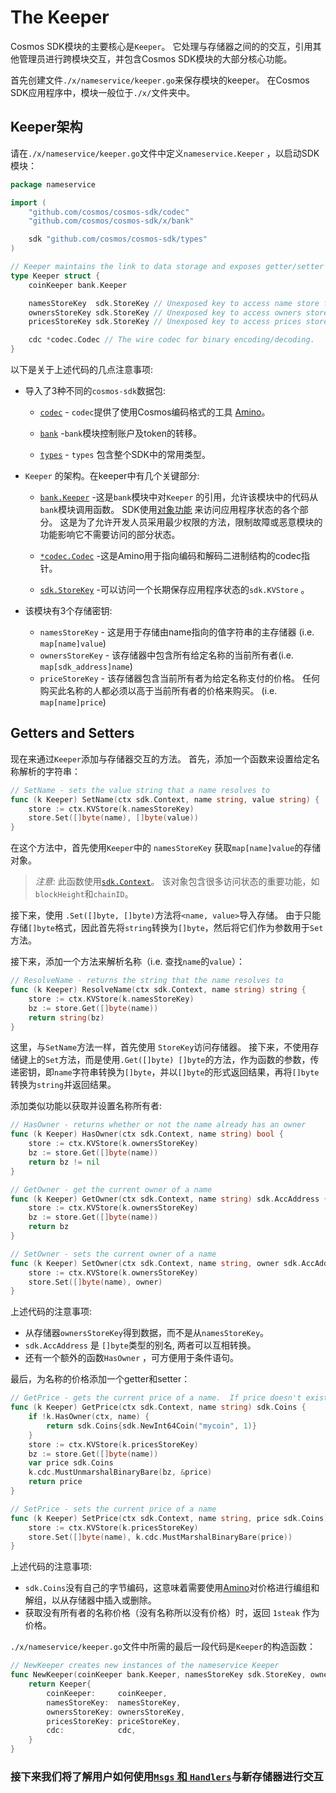 # The Keeper

Cosmos SDK模块的主要核心是`Keeper`。 它处理与存储器之间的的交互，引用其他管理员进行跨模块交互，并包含Cosmos SDK模块的大部分核心功能。

首先创建文件`./x/nameservice/keeper.go`来保存模块的keeper。 在Cosmos SDK应用程序中，模块一般位于`./x/`文件夹中。

## Keeper架构

请在`./x/nameservice/keeper.go`文件中定义`nameservice.Keeper` ，以启动SDK模块：

```go
package nameservice

import (
	"github.com/cosmos/cosmos-sdk/codec"
	"github.com/cosmos/cosmos-sdk/x/bank"

	sdk "github.com/cosmos/cosmos-sdk/types"
)

// Keeper maintains the link to data storage and exposes getter/setter methods for the various parts of the state machine
type Keeper struct {
	coinKeeper bank.Keeper

	namesStoreKey  sdk.StoreKey // Unexposed key to access name store from sdk.Context
	ownersStoreKey sdk.StoreKey // Unexposed key to access owners store from sdk.Context
	pricesStoreKey sdk.StoreKey // Unexposed key to access prices store from sdk.Context

	cdc *codec.Codec // The wire codec for binary encoding/decoding.
}
```

以下是关于上述代码的几点注意事项:

* 导入了3种不同的`cosmos-sdk`数据包:

    - [`codec`](https://godoc.org/github.com/cosmos/cosmos-sdk/codec)	- `codec`提供了使用Cosmos编码格式的工具 [Amino](https://github.com/tendermint/go-amino)。
	
	- [`bank`](https://godoc.org/github.com/cosmos/cosmos-sdk/x/bank) -`bank`模块控制账户及token的转移。
	- [`types`](https://godoc.org/github.com/cosmos/cosmos-sdk/types) - `types` 包含整个SDK中的常用类型。
* `Keeper` 的架构。在keeper中有几个关键部分:
	- [`bank.Keeper`](https://godoc.org/github.com/cosmos/cosmos-sdk/x/bank#Keeper) -这是`bank`模块中对`Keeper` 的引用，允许该模块中的代码从`bank`模块调用函数。 SDK使用[对象功能](https://en.wikipedia.org/wiki/Object-capability_model) 来访问应用程序状态的各个部分。 这是为了允许开发人员采用最少权限的方法，限制故障或恶意模块的功能影响它不需要访问的部分状态。
	
	- [`*codec.Codec`](https://godoc.org/github.com/cosmos/cosmos-sdk/codec#Codec) -这是Amino用于指向编码和解码二进制结构的codec指针。
	- [`sdk.StoreKey`](https://godoc.org/github.com/cosmos/cosmos-sdk/types#StoreKey) -可以访问一个长期保存应用程序状态的`sdk.KVStore` 。
* 该模块有3个存储密钥:
	- `namesStoreKey` - 这是用于存储由name指向的值字符串的主存储器 (i.e. `map[name]value`)
	- `ownersStoreKey` -  该存储器中包含所有给定名称的当前所有者(i.e. `map[sdk_address]name`)
	- `priceStoreKey` - 该存储器包含当前所有者为给定名称支付的价格。 任何购买此名称的人都必须以高于当前所有者的价格来购买。 (i.e. `map[name]price`)

## Getters and Setters

现在来通过`Keeper`添加与存储器交互的方法。 首先，添加一个函数来设置给定名称解析的字符串：

```go
// SetName - sets the value string that a name resolves to
func (k Keeper) SetName(ctx sdk.Context, name string, value string) {
	store := ctx.KVStore(k.namesStoreKey)
	store.Set([]byte(name), []byte(value))
}
```

在这个方法中，首先使用`Keeper`中的 `namesStoreKey` 获取`map[name]value`的存储对象。

> _*注意*_: 此函数使用[`sdk.Context`](https://godoc.org/github.com/cosmos/cosmos-sdk/types#Context)。 该对象包含很多访问状态的重要功能，如`blockHeight`和`chainID`。

接下来，使用 `.Set([]byte, []byte)`方法将`<name, value>`导入存储。 由于只能存储`[]byte`格式，因此首先将`string`转换为`[]byte`，然后将它们作为参数用于`Set`方法。

接下来，添加一个方法来解析名称（i.e. 查找`name`的`value`）：

```go
// ResolveName - returns the string that the name resolves to
func (k Keeper) ResolveName(ctx sdk.Context, name string) string {
	store := ctx.KVStore(k.namesStoreKey)
	bz := store.Get([]byte(name))
	return string(bz)
}
```

这里，与`SetName`方法一样，首先使用 `StoreKey`访问存储器。 接下来，不使用存储键上的`Set`方法，而是使用`.Get([]byte) []byte`的方法，作为函数的参数，传递密钥，即`name`字符串转换为`[]byte`，并以`[]byte`的形式返回结果，再将`[]byte`转换为`string`并返回结果。

添加类似功能以获取并设置名称所有者:

```go
// HasOwner - returns whether or not the name already has an owner
func (k Keeper) HasOwner(ctx sdk.Context, name string) bool {
	store := ctx.KVStore(k.ownersStoreKey)
	bz := store.Get([]byte(name))
	return bz != nil
}

// GetOwner - get the current owner of a name
func (k Keeper) GetOwner(ctx sdk.Context, name string) sdk.AccAddress {
	store := ctx.KVStore(k.ownersStoreKey)
	bz := store.Get([]byte(name))
	return bz
}

// SetOwner - sets the current owner of a name
func (k Keeper) SetOwner(ctx sdk.Context, name string, owner sdk.AccAddress) {
	store := ctx.KVStore(k.ownersStoreKey)
	store.Set([]byte(name), owner)
}
```

上述代码的注意事项:
- 从存储器`ownersStoreKey`得到数据，而不是从`namesStoreKey`。
- `sdk.AccAddress` 是 `[]byte`类型的别名, 两者可以互相转换。
- 还有一个额外的函数`HasOwner` ，可方便用于条件语句。

最后，为名称的价格添加一个getter和setter：

```go
// GetPrice - gets the current price of a name.  If price doesn't exist yet, set to 1steak.
func (k Keeper) GetPrice(ctx sdk.Context, name string) sdk.Coins {
	if !k.HasOwner(ctx, name) {
		return sdk.Coins{sdk.NewInt64Coin("mycoin", 1)}
	}
	store := ctx.KVStore(k.pricesStoreKey)
	bz := store.Get([]byte(name))
	var price sdk.Coins
	k.cdc.MustUnmarshalBinaryBare(bz, &price)
	return price
}

// SetPrice - sets the current price of a name
func (k Keeper) SetPrice(ctx sdk.Context, name string, price sdk.Coins) {
	store := ctx.KVStore(k.pricesStoreKey)
	store.Set([]byte(name), k.cdc.MustMarshalBinaryBare(price))
}
```

上述代码的注意事项:

- `sdk.Coins`没有自己的字节编码，这意味着需要使用[Amino](https://github.com/tendermint/go-amino/)对价格进行编组和解组，以从存储器中插入或删除。
- 获取没有所有者的名称价格（没有名称所以没有价格）时，返回 `1steak` 作为价格。

`./x/nameservice/keeper.go`文件中所需的最后一段代码是`Keeper`的构造函数：

```go
// NewKeeper creates new instances of the nameservice Keeper
func NewKeeper(coinKeeper bank.Keeper, namesStoreKey sdk.StoreKey, ownersStoreKey sdk.StoreKey, priceStoreKey sdk.StoreKey, cdc *codec.Codec) Keeper {
	return Keeper{
		coinKeeper:     coinKeeper,
		namesStoreKey:  namesStoreKey,
		ownersStoreKey: ownersStoreKey,
		pricesStoreKey: priceStoreKey,
		cdc:            cdc,
	}
}
```

### 接下来我们将了解用户如何使用[`Msgs` 和 `Handlers`](./msgs-handlers.md)与新存储器进行交互
